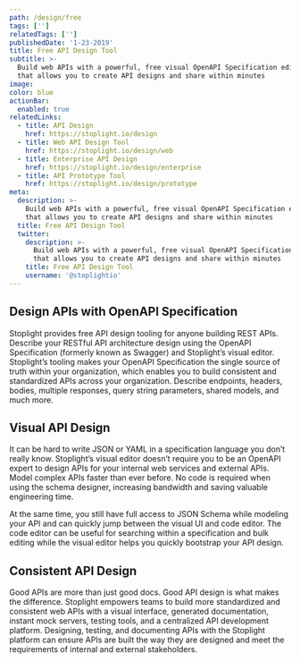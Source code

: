 ```yaml
---
path: /design/free
tags: ['']
relatedTags: ['']
publishedDate: '1-23-2019'
title: Free API Design Tool
subtitle: >-
  Build web APIs with a powerful, free visual OpenAPI Specification editor
  that allows you to create API designs and share within minutes
image:
color: blue
actionBar:
  enabled: true
relatedLinks:
  - title: API Design
    href: https://stoplight.io/design
  - title: Web API Design Tool
    href: https://stoplight.io/design/web
  - title: Enterprise API Design
    href: https://stoplight.io/design/enterprise
  - title: API Prototype Tool
    href: https://stoplight.io/design/prototype
meta:
  description: >-
    Build web APIs with a powerful, free visual OpenAPI Specification editor
    that allows you to create API designs and share within minutes
  title: Free API Design Tool
  twitter:
    description: >-
      Build web APIs with a powerful, free visual OpenAPI Specification editor
      that allows you to create API designs and share within minutes
    title: Free API Design Tool
    username: '@stoplightio'
---
```


## Design APIs with OpenAPI Specification

Stoplight provides free API design tooling for anyone building REST APIs. Describe your RESTful API architecture design using the OpenAPI Specification (formerly known as Swagger) and Stoplight’s visual editor. Stoplight’s tooling makes your OpenAPI Specification the single source of truth within your organization, which enables you to build consistent and standardized APIs across your organization. Describe endpoints, headers, bodies, multiple responses, query string parameters, shared models, and much more.

## Visual API Design

It can be hard to write JSON or YAML in a specification language you don’t really know. Stoplight’s visual editor doesn’t require you to be an OpenAPI expert to design APIs for your internal web services and external APIs. Model complex APIs faster than ever before. No code is required when using the schema designer, increasing bandwidth and saving valuable engineering time.

At the same time, you still have full access to JSON Schema while modeling your API and can quickly jump between the visual UI and code editor. The code editor can be useful for searching within a specification and bulk editing while the visual editor helps you quickly bootstrap your API design.

## Consistent API Design

Good APIs are more than just good docs. Good API design is what makes the difference. Stoplight empowers teams to build more standardized and consistent web APIs with a visual interface, generated documentation, instant mock servers, testing tools, and a centralized API development platform. Designing, testing, and documenting APIs with the Stoplight platform can ensure APIs are built the way they are designed and meet the requirements of internal and external stakeholders.
